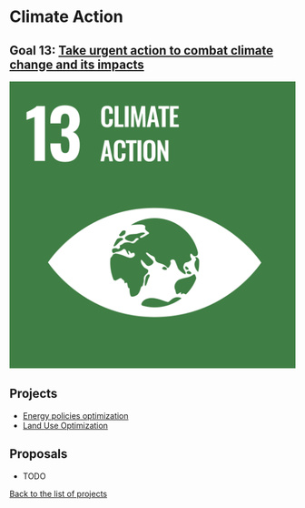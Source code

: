 # Climate Action

## Goal 13: [Take urgent action to combat climate change and its impacts](https://sdgs.un.org/goals/goal13)

[![Goal 13](../images/sdgs/E-WEB-Goal-13.png)](https://sdgs.un.org/goals/goal13)

## Projects

- [Energy policies optimization](../projects/energy_policies.md)
- [Land Use Optimization](../projects/landuse.md)

## Proposals

- TODO

[Back to the list of projects](../README.md)